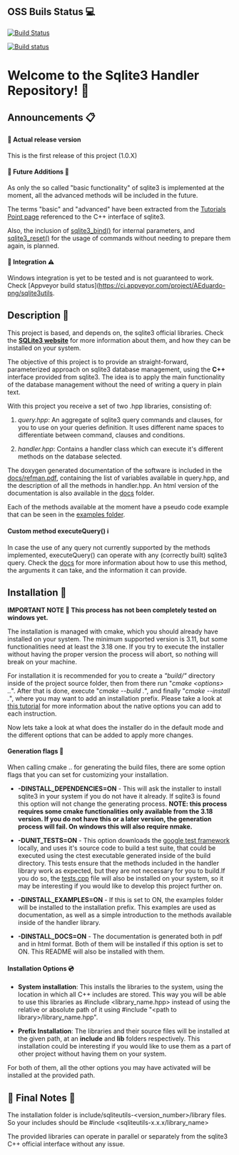 ## **OSS Buils Status :computer:**

[![Build Status](https://travis-ci.com/AEduardo-dev/Sqlite3Utils.svg?token=24Az7WhqXAJTBGASJKeQ&branch=main)](https://travis-ci.com/AEduardo-dev/Sqlite3Utils)

[![Build status](https://ci.appveyor.com/api/projects/status/9u3gysvrsuhc8c46?svg=true)](https://ci.appveyor.com/project/AEduardo-png/sqlite3utils)


# **Welcome to the Sqlite3 Handler Repository! :notebook:**

## Announcements :clipboard:

#### :pushpin: Actual release version

This is the first release of this project (1.0.X)

#### :pushpin: Future Additions :construction:

As only the so called "basic functionality" of sqlite3 is implemented at the moment, all the advanced methods will be included in the future.

The terms "basic" and "advanced" have been extracted from the [Tutorials Point page](https://www.tutorialspoint.com/sqlite/sqlite_c_cpp.htm) referenced to the C++ interface of sqlite3.

Also, the inclusion of [sqlite3_bind()](https://www.sqlite.org/c3ref/bind_blob.html) for internal parameters, and [sqlite3_reset()](https://www.sqlite.org/c3ref/reset.html) for the usage of commands without needing to prepare them again, is planned.

#### :pushpin: Integration :warning:

Windows integration is yet to be tested and is not guaranteed to work. Check [Appveyor build status](https://ci.appveyor.com/project/AEduardo-png/sqlite3utils.

## Description :scroll:

This project is based, and depends on, the sqlite3 official libraries. Check the [**SQLite3 website**](https://www.sqlite.org/index.html) for more information about them, and how they can be installed on your system.

The objective of this project is to provide an straight-forward, parameterized approach on sqlite3 database management, using the **C++** interface provided from sqlite3. The idea is to apply the main functionality of the database management without the need of writing a query in plain text.

With this project you receive a set of two .hpp libraries, consisting of:

1.  _query.hpp_: An aggregate of sqlite3 query commands and clauses, for you to use on your queries definition. It uses different name spaces to differentiate between command, clauses and conditions.

2.  _handler.hpp_: Contains a handler class which can execute it's different methods on the database selected.

The doxygen generated documentation of the software is included in the [docs/refman.pdf](https://github.com/AEduardo-png/Sqlite3Utils/tree/cmake_installer/docs/refman.pdf), containing the list of variables available in query.hpp, and the description of all the methods in handler.hpp. An html version of the documentation is also available in the [docs](https://github.com/AEduardo-png/Sqlite3Utils/tree/cmake_installer/docs) folder.

Each of the methods available at the moment have a pseudo code example that can be seen in the [examples folder](https://github.com/AEduardo-png/Sqlite3Utils/tree/cmake_installer/examples).

#### Custom method executeQuery() :information_source:

In case the use of any query not currently supported by the methods implemented, executeQuery() can operate with any (correctly built) sqlite3 query. Check the [docs](https://github.com/AEduardo-png/Sqlite3Utils/tree/cmake_installer/docs) for more information about how to use this method, the arguments it can take, and the information it can provide.


## Installation :floppy_disk:

**IMPORTANT NOTE :memo: This process has not been completely tested on windows yet.**

The installation is managed with cmake, which you should already have installed on your system. The minimum supported version is 3.11, but some functionalities need at least the 3.18 one. If you try to execute the installer without having the proper version the process will abort, so nothing will break on your machine.

For installation it is recommended for you to create a _"build/"_ directory inside of the project source folder, then from there run "_cmake &lt;options> .._". After that is done, execute "_cmake --build ._", and finally "_cmake --install ._", where you may want to add an installation prefix. Please take a look at [this tutorial](https://cmake.org/cmake/help/v3.19/manual/cmake.1.html) for more information about the native options you can add to each instruction.

Now lets take a look at what does the installer do in the default mode and the different options that can be added to apply more changes.

#### Generation flags :wrench:

When calling cmake .. for generating the build files, there are some option flags that you can set for customizing your installation.

-   **-DINSTALL_DEPENDENCIES=ON** - This will ask the installer to install sqlite3 in your system if you do not have it already. If sqlite3 is found this option will not change the generating process. **NOTE: this process requires some cmake functionalities only available from the 3.18 version. If you do not have this or a later version, the generation process will fail. On windows this will also require nmake.**

-   **-DUNIT_TESTS=ON** - This option downloads the [google test framework](https://github.com/google/googletest) locally, and uses it's source code to build a test suite, that could be executed using the ctest executable generated inside of the build directory. This tests ensure that the methods included in the handler library work as expected, but they are not necessary for you to build.If you do so, the [tests.cpp](https://github.com/AEduardo-png/Sqlite3Utils/blob/cmake_installer/tests/tests.cpp) file will also be installed on your system, so it may be interesting if you would like to develop this project further on.

-   **-DINSTALL_EXAMPLES=ON** - If this is set to ON, the examples folder will be installed to the installation prefix. This examples are used as documentation, as well as a simple introduction to the methods available inside of the handler library.

-   **-DINSTALL_DOCS=ON** - The documentation is generated both in pdf and in html format. Both of them will be installed if this option is set to ON. This README will also be installed with them.

#### Installation Options :cd:

-   **System installation**: This installs the libraries to the system, using the location in which all C++ includes are stored. This way you will be able to use this libraries as #include &lt;library_name.hpp> instead of using the relative or absolute path of it using #include "&lt;path to library>/library_name.hpp".

-   **Prefix Installation**: The libraries and their source files will be installed at the given path, at an **include** and **lib** folders respectively. This installation could be interesting if you would like to use them as a part of other project without having them on your system.

For both of them, all the other options you may have activated will be installed at the provided path.




## :checkered_flag: Final Notes :checkered_flag:

The installation folder is include/sqliteutils-\<version_number\>/library files. So your includes should be #include <sqliteutils-x.x.x/library_name>

The provided libraries can operate in parallel or separately from the sqlite3 C++ official interface without any issue.
